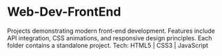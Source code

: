 # Web-Dev-FrontEnd
Projects demonstrating modern front-end development. Features include API integration, CSS animations, and responsive design principles.
Each folder contains a standalone project.
Tech: HTML5 | CSS3 | JavaScript
